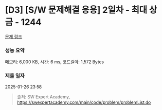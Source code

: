 # [D3] [S/W 문제해결 응용] 2일차 - 최대 상금 - 1244 

[문제 링크](https://swexpertacademy.com/main/code/problem/problemDetail.do?contestProbId=AV15Khn6AN0CFAYD) 

### 성능 요약

메모리: 6,000 KB, 시간: 6 ms, 코드길이: 1,572 Bytes

### 제출 일자

2025-01-26 23:58



> 출처: SW Expert Academy, https://swexpertacademy.com/main/code/problem/problemList.do